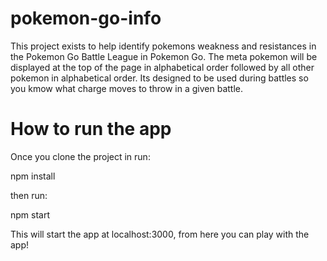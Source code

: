 # pokemon-go-info
This project exists to help identify pokemons weakness and resistances in the Pokemon Go Battle League in Pokemon Go. The meta pokemon will be displayed at the top of the page in alphabetical order followed by all other pokemon in alphabetical order. Its designed to be used during battles so you kmow what charge moves to throw in a given battle. 

# How to run the app

Once you clone the project in run:

npm install

then run:

npm start

This will start the app at localhost:3000, from here you can play with the app!
